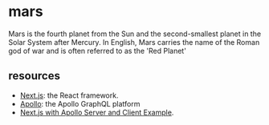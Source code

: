 # mars

Mars is the fourth planet from the Sun and the second-smallest planet in the Solar System after Mercury. In English, Mars carries the name of the Roman god of war and is often referred to as the 'Red Planet'

## resources

- [Next.js](https://nextjs.org/): the React framework.
- [Apollo](https://www.apollographql.com/docs/): the Apollo GraphQL platform
- [Next.js with Apollo Server and Client Example](https://github.com/vercel/next.js/tree/canary/examples/api-routes-apollo-server-and-client).
